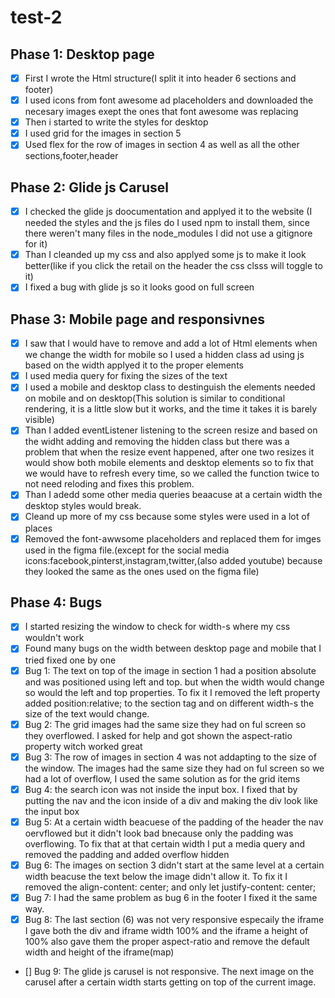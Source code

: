 # test-2

## Phase 1: Desktop page
- [X] First I wrote the Html structure(I split it into header 6 sections and footer)
- [X] I used icons from font awesome ad placeholders and downloaded the necesary images exept the ones that font awesome was replacing
- [x] Then i started to write the styles for desktop
- [X] I used grid for the images in section 5
- [X] Used flex for the row of images in section 4 as well as all the other sections,footer,header
      
## Phase 2: Glide js Carusel
- [X] I checked the glide js doocumentation and applyed it to the website (I needed the styles and the js files do I used npm to install them, since there weren't many files in the node_modules I did not use a gitignore for it)
- [X] Than I cleanded up my css and also applyed some js to make it look better(like if you click the retail on the header the css clsss will toggle to it)
- [X] I fixed a bug with glide js so it looks good on full screen
      
## Phase 3: Mobile page and responsivnes
- [X] I saw that I would have to remove and add a lot of Html elements when we change the width for mobile so I used a hidden class ad using js based on the width applyed it to the proper elements
- [X] I used media query for fixing the sizes of the text
- [X] I used a mobile and desktop class to destinguish the elements needed on mobile and on desktop(This solution is similar to conditional rendering, it is a little slow but it works, and the time it takes it is barely visible)
- [X] Than I added  eventListener listening to the screen resize and based on the widht adding and removing the hidden class but there was a problem that when the resize event happened, after one two resizes it would show both mobile elements and desktop elements so to fix that  we would have to refresh every time, so we called the function twice to not need reloding and fixes this problem.
- [X] Than I adedd some other media queries beaacuse at a certain width the desktop styles would break.
- [X] Cleand up more of my css because some styles were used in a lot of places
- [X] Removed the font-awwsome placeholders and replaced them for imges used in the figma file.(except for the social media icons:facebook,pinterst,instagram,twitter,(also added youtube) because they looked the same as the ones used on the figma file)

## Phase 4: Bugs
- [X] I started resizing the window to check for width-s where my css wouldn't work
- [X] Found many bugs on the width between desktop page and mobile that I tried fixed one by one
- [X] Bug 1: The text on top of the image in section 1 had a position absolute and was positioned using left and top. but when the width would change so would the left and top properties. To fix it I removed the left property added position:relative; to the section tag and on different width-s the size of the text would change. 
- [X] Bug 2: The grid images had the same size they had on ful screen so they overflowed. I asked for help and got shown the aspect-ratio property witch worked great
- [X] Bug 3: The row of images in section 4 was not addapting to the size of the window. The images had the same size they had on ful screen so we had a lot of overflow, I used the same solution as for the grid items
- [X] Bug 4: the search icon was not inside the input box. I fixed that by putting the nav and the icon inside of a div and making the div look like the input box
- [X] Bug 5: At a certain width beacuese of the padding of the header the nav oervflowed but it didn't look bad bnecause only the padding was overflowing. To fix that at that certain width I put a media query and removed the padding and added overflow hidden
- [X] Bug 6: The images on section 3 didn't start at the same level at a certain width beacuse the text below the image didn't allow it. To fix it I removed the align-content: center; and only let justify-content: center;
- [X] Bug 7: I had the same problem as bug 6 in the footer I fixed it the same way.
- [X] Bug 8: The last section (6) was not very responsive especaily the iframe I gave both the div and iframe width 100% and the iframe a height of 100% also gave them the proper aspect-ratio and remove the default width and height of the iframe(map)
- [] Bug 9: The glide js carusel is not responsive. The next image on the carusel after a certain width starts getting on top of the current image.
